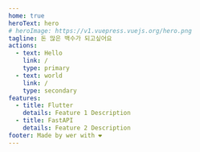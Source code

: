 ```yaml
---
home: true
heroText: hero
# heroImage: https://v1.vuepress.vuejs.org/hero.png
tagline: 돈 많은 백수가 되고싶어요
actions:
  - text: Hello
    link: /
    type: primary
  - text: world
    link: /
    type: secondary
features:
  - title: Flutter
    details: Feature 1 Description
  - title: FastAPI
    details: Feature 2 Description
footer: Made by wer with ❤️
---
```


